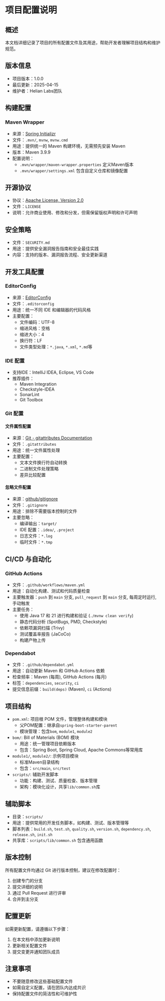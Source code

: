 # 项目配置说明

## 概述
本文档详细记录了项目的所有配置文件及其用途，帮助开发者理解项目结构和维护规范。

## 版本信息
- 项目版本：1.0.0
- 最后更新：2025-04-15
- 维护者：Helian Labs团队

## 构建配置
### Maven Wrapper
- 来源：[Spring Initializr](https://start.spring.io/)
- 文件：`.mvn/`, `mvnw`, `mvnw.cmd`
- 用途：提供统一的 Maven 构建环境，无需预先安装 Maven
- 版本：Maven 3.9.9
- 配置说明：
  - `.mvn/wrapper/maven-wrapper.properties` 定义Maven版本
  - `.mvn/wrapper/settings.xml` 包含自定义仓库和镜像配置

## 开源协议
- 协议：[Apache License, Version 2.0](https://www.apache.org/licenses/LICENSE-2.0)
- 文件：`LICENSE`
- 说明：允许商业使用、修改和分发，但需保留版权声明和许可声明

## 安全策略
- 文件：`SECURITY.md`
- 用途：提供安全漏洞报告指南和安全最佳实践
- 内容：支持的版本、漏洞报告流程、安全更新渠道

## 开发工具配置
### EditorConfig
- 来源：[EditorConfig](https://editorconfig.org/)
- 文件：`.editorconfig`
- 用途：统一不同 IDE 和编辑器的代码风格
- 主要配置：
  - 文件编码：UTF-8
  - 缩进风格：空格
  - 缩进大小：4
  - 换行符：LF
  - 文件类型处理：`*.java`, `*.xml`, `*.md`等

### IDE 配置
- 支持IDE：IntelliJ IDEA, Eclipse, VS Code
- 推荐插件：
  - Maven Integration
  - Checkstyle-IDEA
  - SonarLint
  - Git Toolbox

### Git 配置
#### 文件属性配置
- 来源：[Git - gitattributes Documentation](https://git-scm.com/docs/gitattributes)
- 文件：`.gitattributes`
- 用途：统一文件属性处理
- 主要配置：
  - 文本文件换行符自动转换
  - 二进制文件处理策略
  - 差异比较配置

#### 忽略文件配置
- 来源：[github/gitignore](https://github.com/github/gitignore)
- 文件：`.gitignore`
- 用途：排除不需要版本控制的文件
- 主要忽略：
  - 编译输出：`target/`
  - IDE 配置：`.idea/`, `.project`
  - 日志文件：`*.log`
  - 临时文件：`*.tmp`

## CI/CD 与自动化
### GitHub Actions
- 文件：`.github/workflows/maven.yml`
- 用途：自动化构建、测试和代码质量检查
- 主要触发器：`push` 到 `main` 分支, `pull_request` 到 `main` 分支, 每周定时运行, 手动触发
- 主要任务：
  - 使用 Java 17 和 21 进行构建和验证 (`./mvnw clean verify`)
  - 静态代码分析 (SpotBugs, PMD, Checkstyle)
  - 依赖项漏洞扫描 (Trivy)
  - 测试覆盖率报告 (JaCoCo)
  - 构建产物上传

### Dependabot
- 文件：`.github/dependabot.yml`
- 用途：自动更新 Maven 和 GitHub Actions 依赖
- 检查频率：Maven (每周), GitHub Actions (每月)
- 标签：`dependencies`, `security`, `ci`
- 提交信息前缀：`build(deps)` (Maven), `ci` (Actions)

## 项目结构
- `pom.xml`: 项目根 POM 文件，管理整体构建和模块
  - 父POM配置：继承自`spring-boot-starter-parent`
  - 模块管理：包含`bom`, `module1`, `module2`
- `bom/`: Bill of Materials (BOM) 模块
  - 用途：统一管理项目依赖版本
  - 包含：Spring Boot, Spring Cloud, Apache Commons等常用库
- `module1/`, `module2/`: 示例项目模块
  - 标准Maven目录结构
  - 包含：`src/main`, `src/test`
- `scripts/`: 辅助开发脚本
  - 功能：构建、测试、质量检查、版本管理
  - 架构：模块化设计，共享`lib/common.sh`库

## 辅助脚本
- 目录：`scripts/`
- 用途：提供常用的开发任务脚本，如构建、测试、版本管理等
- 脚本列表：`build.sh`, `test.sh`, `quality.sh`, `version.sh`, `dependency.sh`, `release.sh`, `init.sh`
- 共享库：`scripts/lib/common.sh` 包含通用函数

## 版本控制
所有配置文件均通过 Git 进行版本控制，建议在修改配置时：
1. 创建专门的分支
2. 提交详细的说明
3. 通过 Pull Request 进行评审
4. 合并到主分支

## 配置更新
如需更新配置，请遵循以下步骤：
1. 在本文档中添加更新说明
2. 更新相关配置文件
3. 提交变更并通知团队成员

## 注意事项
- 不要随意修改这些基础配置文件
- 如需自定义配置，请在团队内达成共识
- 保持配置文件的简洁性和可维护性